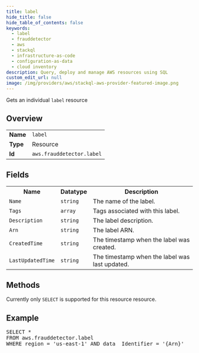 ```yaml
---
title: label
hide_title: false
hide_table_of_contents: false
keywords:
  - label
  - frauddetector
  - aws
  - stackql
  - infrastructure-as-code
  - configuration-as-data
  - cloud inventory
description: Query, deploy and manage AWS resources using SQL
custom_edit_url: null
image: /img/providers/aws/stackql-aws-provider-featured-image.png
---
```

Gets an individual <code>label</code> resource

## Overview
<table><tbody>
<tr><td><b>Name</b></td><td><code>label</code></td></tr>
<tr><td><b>Type</b></td><td>Resource</td></tr>
<tr><td><b>Id</b></td><td><code>aws.frauddetector.label</code></td></tr>
</tbody></table>

## Fields
<table><tbody>
<tr><th>Name</th><th>Datatype</th><th>Description</th></tr>
<tr><td><code>Name</code></td><td><code>string</code></td><td>The name of the label.</td></tr><tr><td><code>Tags</code></td><td><code>array</code></td><td>Tags associated with this label.</td></tr><tr><td><code>Description</code></td><td><code>string</code></td><td>The label description.</td></tr><tr><td><code>Arn</code></td><td><code>string</code></td><td>The label ARN.</td></tr><tr><td><code>CreatedTime</code></td><td><code>string</code></td><td>The timestamp when the label was created.</td></tr><tr><td><code>LastUpdatedTime</code></td><td><code>string</code></td><td>The timestamp when the label was last updated.</td></tr>
</tbody></table>

## Methods
Currently only <code>SELECT</code> is supported for this resource resource.

## Example
<pre>
SELECT * 
FROM aws.frauddetector.label
WHERE region = 'us-east-1' AND data__Identifier = '{Arn}'
</pre>
